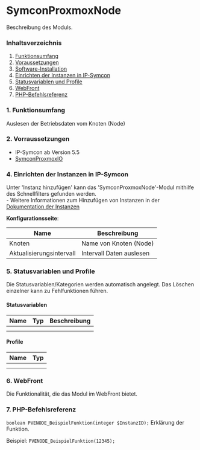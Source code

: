 # SymconProxmoxNode
Beschreibung des Moduls.

### Inhaltsverzeichnis

1. [Funktionsumfang](#1-funktionsumfang)
2. [Voraussetzungen](#2-voraussetzungen)
3. [Software-Installation](#3-software-installation)
4. [Einrichten der Instanzen in IP-Symcon](#4-einrichten-der-instanzen-in-ip-symcon)
5. [Statusvariablen und Profile](#5-statusvariablen-und-profile)
6. [WebFront](#6-webfront)
7. [PHP-Befehlsreferenz](#7-php-befehlsreferenz)

### 1. Funktionsumfang

Auslesen der Betriebsdaten vom Knoten (Node)

### 2. Vorraussetzungen

- IP-Symcon ab Version 5.5
- [SymconProxmoxIO](https://github.com/sewo777/SymconProxmox/tree/main/SymconProxmoxIO#readme)


### 4. Einrichten der Instanzen in IP-Symcon

 Unter 'Instanz hinzufügen' kann das 'SymconProxmoxNode'-Modul mithilfe des Schnellfilters gefunden werden.  
	- Weitere Informationen zum Hinzufügen von Instanzen in der [Dokumentation der Instanzen](https://www.symcon.de/service/dokumentation/konzepte/instanzen/#Instanz_hinzufügen)

__Konfigurationsseite__:

Name     | Beschreibung
-------- | ------------------
Knoten   | Name von Knoten (Node)
Aktualisierungsintervall | Intervall Daten auslesen        |

### 5. Statusvariablen und Profile

Die Statusvariablen/Kategorien werden automatisch angelegt. Das Löschen einzelner kann zu Fehlfunktionen führen.

#### Statusvariablen

Name   | Typ     | Beschreibung
------ | ------- | ------------
       |         |
       |         |

#### Profile

Name   | Typ
------ | -------
       |
       |

### 6. WebFront

Die Funktionalität, die das Modul im WebFront bietet.

### 7. PHP-Befehlsreferenz

`boolean PVENODE_BeispielFunktion(integer $InstanzID);`
Erklärung der Funktion.

Beispiel:
`PVENODE_BeispielFunktion(12345);`
